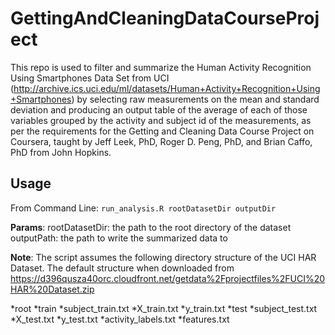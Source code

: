# GettingAndCleaningDataCourseProject

This repo is used to filter and summarize the Human Activity Recognition Using Smartphones Data Set from UCI (http://archive.ics.uci.edu/ml/datasets/Human+Activity+Recognition+Using+Smartphones) by selecting raw measurements on the mean and standard deviation and producing an output table of the average of each of those variables grouped by the activity and subject id of the measurements, as per the requirements for the Getting and Cleaning Data Course Project on Coursera, taught by Jeff Leek, PhD, Roger D. Peng, PhD, and Brian Caffo, PhD from John Hopkins. 

## Usage

From Command Line: `run_analysis.R rootDatasetDir outputDir`

**Params**:
rootDatasetDir: the path to the root directory of the dataset
outputPath: the path to write the summarized data to

**Note**: The script assumes the following directory structure of the UCI HAR Dataset. The default structure when downloaded from https://d396qusza40orc.cloudfront.net/getdata%2Fprojectfiles%2FUCI%20HAR%20Dataset.zip

*root
  *train
     *subject_train.txt
        *X_train.txt
        *y_train.txt
   *test
      *subject_test.txt
         *X_test.txt
          *y_test.txt
       *activity_labels.txt
       *features.txt
